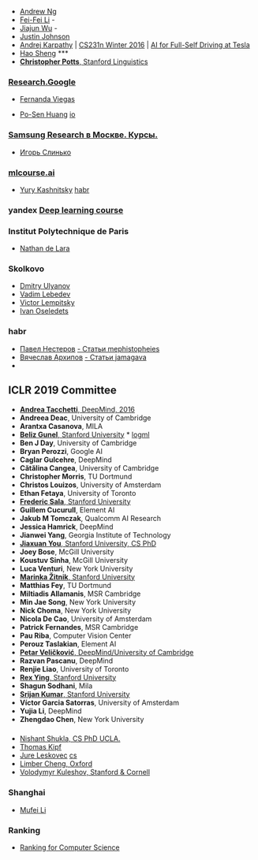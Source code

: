 - [Andrew Ng](https://youtube.com/playlist?list=PLoROMvodv4rMiGQp3WXShtMGgzqpfVfbU)
- [Fei-Fei Li](https://github.com/feifeili) -
- [Jiajun Wu](https://github.com/jiajunwu)  -
- [Justin Johnson](https://github.com/jcjohnson)
- [Andrej Karpathy](https://github.com/karpathy) | [CS231n Winter 2016](https://www.youtube.com/channel/UCPk8m_r6fkUSYmvgCBwq-sw) | [AI for Full-Self Driving at Tesla](https://youtu.be/hx7BXih7zx8)
- [Hao Sheng](https://github.com/haossr) ***
- [**Christopher Potts**, Stanford Linguistics](https://github.com/cgpotts)
### [Research.Google](https://research.google)
- [Fernanda Viegas](https://research.google/people/FernandaViegas/)

- [Po-Sen Huang](https://github.com/posenhuang) [io](https://posenhuang.github.io/)

### [**Samsung Research в Москве. Курсы.**](https://stepik.org/course/50352/promo)
- [Игорь Слинько](https://github.com/SlinkoIgor)

### [mlcourse.ai](https://mlcourse.ai/) 
- [Yury Kashnitsky](https://github.com/Yorko) [habr](https://habr.com/ru/company/ods/blog/325654/)

### yandex [Deep learning course](https://github.com/yandexdataschool/Practical_DL)

### Institut Polytechnique de Paris
- [Nathan de Lara](https://github.com/nathandelara)

### Skolkovo
- [Dmitry Ulyanov](https://github.com/DmitryUlyanov)
- [Vadim Lebedev](https://github.com/vadim-v-lebedev)
- [Victor Lempitsky](https://github.com/victorlempitsky)
- [Ivan Oseledets](https://github.com/oseledets)

### habr
- [Павел Нестеров](https://github.com/mephistopheies) [ - Статьи mephistopheies](https://habr.com/en/users/mephistopheies/posts/)
- [Вячеслав Архипов](https://github.com/VSArkhipov) [ - Статьи jamagava](https://habr.com/ru/users/jamagava/posts/)
- []()


## ICLR 2019 Committee
- [**Andrea Tacchetti**, DeepMind, 2016](https://github.com/atacchet)
- **Andreea Deac**, University of Cambridge
- **Arantxa Casanova**, MILA
- [**Beliz Gunel**, Stanford University](https://github.com/belizgunel) * [logml](https://logml.ai/speakers/)
- **Ben J Day**, University of Cambridge
- **Bryan Perozzi**, Google AI
- **Caglar Gulcehre**, DeepMind
- **Cătălina Cangea**, University of Cambridge
- **Christopher Morris**, TU Dortmund
- **Christos Louizos**, University of Amsterdam
- **Ethan Fetaya**, University of Toronto
- [**Frederic Sala**, Stanford University](https://github.com/fredsala)
- **Guillem Cucurull**, Element AI
- **Jakub M Tomczak**, Qualcomm AI Research
- **Jessica Hamrick**, DeepMind
- **Jianwei Yang**, Georgia Institute of Technology
- [**Jiaxuan You**, Stanford University, CS PhD](https://github.com/JiaxuanYou)
- **Joey Bose**, McGill University
- **Koustuv Sinha**, McGill University
- **Luca Venturi**, New York University
- [**Marinka Žitnik**, Stanford University](https://github.com/marinkaz)
- **Matthias Fey**, TU Dortmund
- **Miltiadis Allamanis**, MSR Cambridge
- **Min Jae Song**, New York University
- **Nick Choma**, New York University
- **Nicola De Cao**, University of Amsterdam
- **Patrick Fernandes**, MSR Cambridge
- **Pau Riba**, Computer Vision Center
- **Perouz Taslakian**, Element AI
- [**Petar Veličković**, DeepMind/University of Cambridge](https://github.com/PetarV-)
- **Razvan Pascanu**, DeepMind
- **Renjie Liao**, University of Toronto
- [**Rex Ying**, Stanford University](https://github.com/RexYing)
- **Shagun Sodhani**, Mila
- [**Srijan Kumar**, Stanford University](https://github.com/srijankr)
- **Víctor Garcia Satorras**, University of Amsterdam
- **Yujia Li**, DeepMind
- **Zhengdao Chen**, New York University

### 
- [Nishant Shukla, CS PhD UCLA.](https://github.com/BinRoot)
- [Thomas Kipf](https://github.com/tkipf)
- [Jure Leskovec](https://github.com/profjure) [cs](https://cs.stanford.edu/people/jure/)
- [Limber Cheng, Oxford](https://github.com/limberc)
- [Volodymyr Kuleshov, Stanford & Cornell](https://github.com/kuleshov)

### Shanghai
- [Mufei Li](https://github.com/mufeili)

### Ranking
- [Ranking for Computer Science](https://www.guide2research.com/scientists/)
